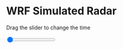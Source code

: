 <h1>WRF Simulated Radar</h1>
<p>Drag the slider to change the time</p>

<div class="slidecontainer">
<input oninput='setImage(this)' class="slider" type="range" min="0" max="17" value="0" step="1" />
<img id='img'/>
</div>

<script>
var img = document.getElementById('img');
var img_array = ['/assets/images/wrf/rf_wrfout_d01_2020-02-13_12:00:00.png',
'/assets/images/wrf/rf_wrfout_d01_2020-02-13_13:00:00.png',
'/assets/images/wrf/rf_wrfout_d01_2020-02-13_14:00:00.png',
'/assets/images/wrf/rf_wrfout_d01_2020-02-13_15:00:00.png',
'/assets/images/wrf/rf_wrfout_d01_2020-02-13_16:00:00.png',
'/assets/images/wrf/rf_wrfout_d01_2020-02-13_17:00:00.png',
'/assets/images/wrf/rf_wrfout_d01_2020-02-13_18:00:00.png',
'/assets/images/wrf/rf_wrfout_d01_2020-02-13_19:00:00.png',
'/assets/images/wrf/rf_wrfout_d01_2020-02-13_20:00:00.png',
'/assets/images/wrf/rf_wrfout_d01_2020-02-13_21:00:00.png',
'/assets/images/wrf/rf_wrfout_d01_2020-02-13_22:00:00.png',
'/assets/images/wrf/rf_wrfout_d01_2020-02-13_23:00:00.png',
'/assets/images/wrf/rf_wrfout_d01_2020-02-14_00:00:00.png',
'/assets/images/wrf/rf_wrfout_d01_2020-02-14_01:00:00.png',
'/assets/images/wrf/rf_wrfout_d01_2020-02-14_02:00:00.png',
'/assets/images/wrf/rf_wrfout_d01_2020-02-14_03:00:00.png',
'/assets/images/wrf/rf_wrfout_d01_2020-02-14_04:00:00.png',];
function setImage(obj)
{
        var value = obj.value;
        img.src = img_array[value];

}
</script>
